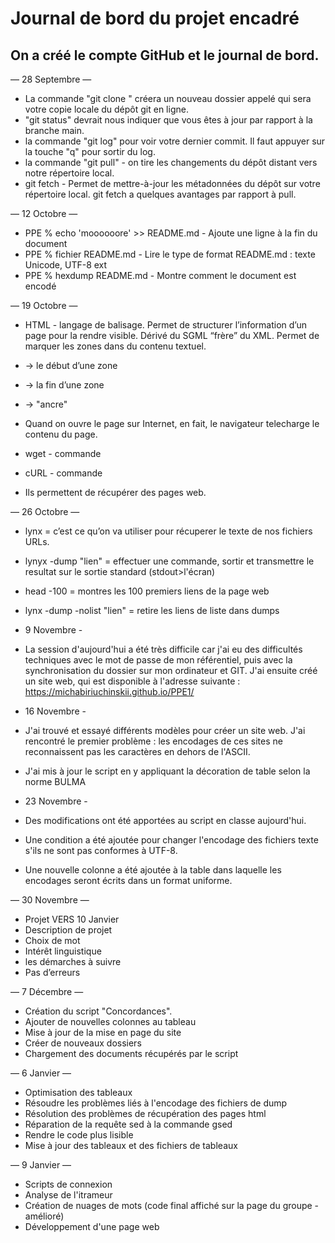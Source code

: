 # Journal de bord du projet encadré
## On a créé le compte GitHub et le journal de bord.

— 28 Septembre —
- La commande "git clone <UR>" créera un nouveau dossier appelé qui sera votre copie locale du dépôt git en ligne.
- "git status" devrait nous indiquer que vous êtes à jour par rapport à la branche main.
- la commande "git log" pour voir votre dernier commit. Il faut appuyer sur la touche "q" pour sortir du log.
- la commande "git pull" - on tire les changements du dépôt distant vers notre répertoire local.
- git fetch - Permet de mettre-à-jour les métadonnées du dépôt sur votre répertoire local. git fetch a quelques avantages par rapport à pull.
  
— 12 Octobre —
- PPE % echo 'moooooore' >> README.md - Ajoute une ligne à la fin du document
- PPE % fichier README.md - Lire le type de format
README.md : texte Unicode, UTF-8 ext
- PPE % hexdump README.md - Montre comment le document est encodé


— 19 Octobre —
- HTML - langage de balisage. Permet de structurer l’information d’un page pour la rendre visible. Dérivé du SGML “frère” du XML. Permet de marquer les zones dans du contenu textuel.  

- <balise> → le début d’une zone
- </balise> → la fin d’une zone 
- <balise/> → "ancre" 

- Quand on ouvre le page sur Internet, en fait, le navigateur telecharge le contenu du page.

- wget - commande 
- cURL - commande 

- Ils permettent de récupérer des pages web. 


— 26 Octobre —
- lynx = c’est ce qu’on va utiliser pour récuperer le texte de nos fichiers URLs. 
- lynyx -dump "lien" = effectuer une commande, sortir et transmettre le resultat sur le sortie standard (stdout>l'écran) 
- head -100 = montres les 100 premiers liens de la page web
- lynx -dump -nolist "lien" =  retire les liens de liste dans dumps

- 9 Novembre - 
- La session d'aujourd'hui a été très difficile car j'ai eu des difficultés techniques avec le mot de passe de mon référentiel, puis avec la synchronisation du dossier sur mon ordinateur et GIT. J'ai ensuite créé un site web, qui est disponible à l'adresse suivante :
https://michabiriuchinskii.github.io/PPE1/

- 16 Novembre - 
- J'ai trouvé et essayé différents modèles pour créer un site web. J'ai rencontré le premier problème : les encodages de ces sites ne reconnaissent pas les caractères en dehors de l'ASCII.
- J'ai mis à jour le script en y appliquant la décoration de table selon la norme BULMA 

- 23 Novembre - 
 - Des modifications ont été apportées au script en classe aujourd'hui. 
 - Une condition a été ajoutée pour changer l'encodage des fichiers texte s'ils ne sont pas conformes à UTF-8.
 - Une nouvelle colonne a été ajoutée à la table dans laquelle les encodages seront écrits dans un format uniforme.
 
 — 30 Novembre —
- Projet VERS 10 Janvier
- Description de projet
- Choix de mot
- Intérêt linguistique
- les démarches à suivre
- Pas d’erreurs 

 — 7 Décembre —
- Création du script "Concordances".
- Ajouter de nouvelles colonnes au tableau
- Mise à jour de la mise en page du site
- Créer de nouveaux dossiers
- Chargement des documents récupérés par le script

 — 6 Janvier —
- Optimisation des tableaux
- Résoudre les problèmes liés à l'encodage des fichiers de dump
- Résolution des problèmes de récupération des pages html
- Réparation de la requête sed à la commande gsed
- Rendre le code plus lisible
- Mise à jour des tableaux et des fichiers de tableaux

 — 9 Janvier —
 - Scripts de connexion
- Analyse de l'itrameur
- Création de nuages de mots (code final affiché sur la page du groupe -amélioré)
- Développement d'une page web
 
